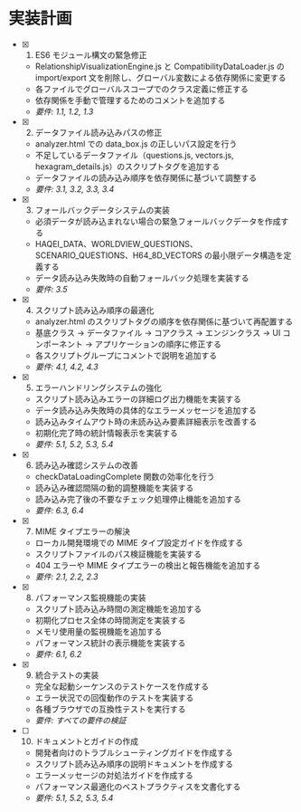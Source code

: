 # 実装計画

- [x] 1. ES6 モジュール構文の緊急修正

  - RelationshipVisualizationEngine.js と CompatibilityDataLoader.js の import/export 文を削除し、グローバル変数による依存関係に変更する
  - 各ファイルでグローバルスコープでのクラス定義に修正する
  - 依存関係を手動で管理するためのコメントを追加する
  - _要件: 1.1, 1.2, 1.3_

- [x] 2. データファイル読み込みパスの修正

  - analyzer.html での data_box.js の正しいパス設定を行う
  - 不足しているデータファイル（questions.js, vectors.js, hexagram_details.js）のスクリプトタグを追加する
  - データファイルの読み込み順序を依存関係に基づいて調整する
  - _要件: 3.1, 3.2, 3.3, 3.4_

- [x] 3. フォールバックデータシステムの実装

  - 必須データが読み込まれない場合の緊急フォールバックデータを作成する
  - HAQEI_DATA、WORLDVIEW_QUESTIONS、SCENARIO_QUESTIONS、H64_8D_VECTORS の最小限データ構造を定義する
  - データ読み込み失敗時の自動フォールバック処理を実装する
  - _要件: 3.5_

- [x] 4. スクリプト読み込み順序の最適化

  - analyzer.html のスクリプトタグの順序を依存関係に基づいて再配置する
  - 基底クラス → データファイル → コアクラス → エンジンクラス → UI コンポーネント → アプリケーションの順序に修正する
  - 各スクリプトグループにコメントで説明を追加する
  - _要件: 4.1, 4.2, 4.3_

- [x] 5. エラーハンドリングシステムの強化

  - スクリプト読み込みエラーの詳細ログ出力機能を実装する
  - データ読み込み失敗時の具体的なエラーメッセージを追加する
  - 読み込みタイムアウト時の未読み込み要素詳細表示を改善する
  - 初期化完了時の統計情報表示を実装する
  - _要件: 5.1, 5.2, 5.3, 5.4_

- [x] 6. 読み込み確認システムの改善

  - checkDataLoadingComplete 関数の効率化を行う
  - 読み込み確認間隔の動的調整機能を実装する
  - 読み込み完了後の不要なチェック処理停止機能を追加する
  - _要件: 6.3, 6.4_

- [x] 7. MIME タイプエラーの解決

  - ローカル開発環境での MIME タイプ設定ガイドを作成する
  - スクリプトファイルのパス検証機能を実装する
  - 404 エラーや MIME タイプエラーの検出と報告機能を追加する
  - _要件: 2.1, 2.2, 2.3_

- [x] 8. パフォーマンス監視機能の実装

  - スクリプト読み込み時間の測定機能を追加する
  - 初期化プロセス全体の時間測定を実装する
  - メモリ使用量の監視機能を追加する
  - パフォーマンス統計の表示機能を実装する
  - _要件: 6.1, 6.2_

- [x] 9. 統合テストの実装

  - 完全な起動シーケンスのテストケースを作成する
  - エラー状況での回復動作のテストを実装する
  - 各種ブラウザでの互換性テストを実行する
  - _要件: すべての要件の検証_

- [ ] 10. ドキュメントとガイドの作成
  - 開発者向けのトラブルシューティングガイドを作成する
  - スクリプト読み込み順序の説明ドキュメントを作成する
  - エラーメッセージの対処法ガイドを作成する
  - パフォーマンス最適化のベストプラクティスを文書化する
  - _要件: 5.1, 5.2, 5.3, 5.4_

